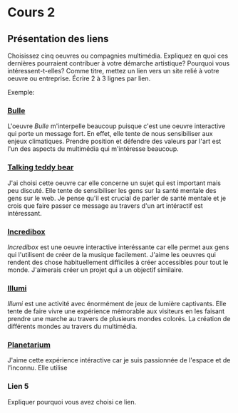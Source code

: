 # Cours 2
## Présentation des liens
Choisissez cinq oeuvres ou compagnies multimédia. Expliquez en quoi ces dernières pourraient contribuer à votre démarche artistique? Pourquoi vous intéressent-t-elles? Comme titre, mettez un lien vers un site relié à votre oeuvre ou entreprise. Écrire 2 à 3 lignes par lien.

Exemple: 
### [Bulle](https://www.onf.ca/interactif/bulle/) 
L'oeuvre *Bulle* m'interpelle beaucoup puisque c'est une oeuvre interactive qui porte un message fort. En effet, elle tente de nous sensibiliser aux enjeux climatiques. Prendre position et défendre des valeurs par l'art est l'un des aspects du multimédia qui m'intéresse beaucoup. 

  ### [Talking teddy bear](https://www.trendhunter.com/trends/sean-hathaway)
J'ai choisi cette oeuvre car elle concerne un sujet qui est important mais peu discuté. Elle tente de sensibiliser les gens sur la santé mentale des gens sur le web. Je pense qu'il est crucial de parler de santé mentale et je crois que faire passer ce message au travers d'un art intéractif est intéressant.

### [Incredibox](https://www.incredibox.com/) 
 *Incredibox* est une oeuvre interactive interéssante car elle permet aux gens qui l'utilisent de créer de la musique facilement. J'aime les oeuvres qui rendent des chose habituellement difficiles à créer accessibles pour tout le monde. J'aimerais créer un projet qui a un objectif similaire.
 
### [Illumi](https://illumi.com/)
*Illumi* est une activité avec énormément de jeux de lumière captivants. Elle tente de faire vivre une expérience mémorable aux visiteurs en les faisant prendre une marche au travers de plusieurs mondes colorés. La création de différents mondes au travers du multimédia. 

### [Planetarium](https://espacepourlavie.ca/acces/planetarium-rio-tinto-alcan) 
J'aime cette expérience intéractive car je suis passionnée de l'espace et de l'inconnu. Elle utilise 

### Lien 5 
Expliquer pourquoi vous avez choisi ce lien. 

